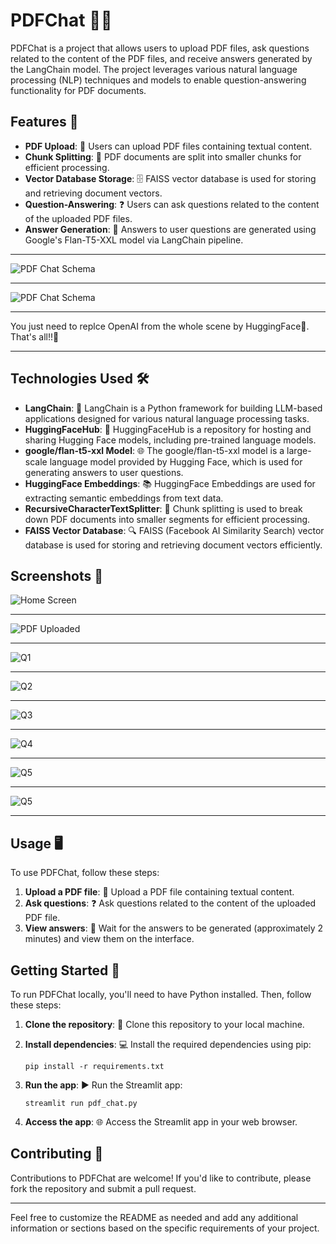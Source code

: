 # PDFChat 📄💬

PDFChat is a project that allows users to upload PDF files, ask questions related to the content of the PDF files, and receive answers generated by the LangChain model. The project leverages various natural language processing (NLP) techniques and models to enable question-answering functionality for PDF documents.

## Features 🚀

- **PDF Upload**: 📁 Users can upload PDF files containing textual content.
- **Chunk Splitting**: 🔖 PDF documents are split into smaller chunks for efficient processing.
- **Vector Database Storage**: 🗄️ FAISS vector database is used for storing and retrieving document vectors.
- **Question-Answering**: ❓ Users can ask questions related to the content of the uploaded PDF files.
- **Answer Generation**: 🧠 Answers to user questions are generated using Google's Flan-T5-XXL model via LangChain pipeline.

---

![PDF Chat Schema](https://www.datascienceengineer.com/_next/image?url=%2Fblog%2Fchat-with-documents%2FLangChainWithPdf.png&w=3840&q=75)

---

![PDF Chat Schema](https://datasciencedojo.com/wp-content/uploads/QA-Chahtbot-Architecture.png)

---

You just need to replce OpenAI from the whole scene by HuggingFace🤗. That's all!!💫

---


## Technologies Used 🛠️

- **LangChain**: 📝 LangChain is a Python framework for building LLM-based applications designed for various natural language processing tasks.
- **HuggingFaceHub**: 🤗 HuggingFaceHub is a repository for hosting and sharing Hugging Face models, including pre-trained language models.
- **google/flan-t5-xxl Model**: 🌐 The google/flan-t5-xxl model is a large-scale language model provided by Hugging Face, which is used for generating answers to user questions.
- **HuggingFace Embeddings**: 📚 HuggingFace Embeddings are used for extracting semantic embeddings from text data.
- **RecursiveCharacterTextSplitter**: 📑 Chunk splitting is used to break down PDF documents into smaller segments for efficient processing.
- **FAISS Vector Database**: 🔍 FAISS (Facebook AI Similarity Search) vector database is used for storing and retrieving document vectors efficiently.

## Screenshots 📸
![Home Screen](https://github.com/SrijanShovit/PDFChat/blob/main/Screenshots/Screenshot%20(52).png)

---

![PDF Uploaded](https://github.com/SrijanShovit/PDFChat/blob/main/Screenshots/Screenshot%20(44).png)

---

![Q1](https://github.com/SrijanShovit/PDFChat/blob/main/Screenshots/Screenshot%20(45).png)

---

![Q2](https://github.com/SrijanShovit/PDFChat/blob/main/Screenshots/Screenshot%20(46).png)

---

![Q3](https://github.com/SrijanShovit/PDFChat/blob/main/Screenshots/Screenshot%20(49).png)

---

![Q4](https://github.com/SrijanShovit/PDFChat/blob/main/Screenshots/Screenshot%20(50).png)

---

![Q5](https://github.com/SrijanShovit/PDFChat/blob/main/Screenshots/Screenshot%20(47).png)

---

![Q5](https://github.com/SrijanShovit/PDFChat/blob/main/Screenshots/Screenshot%20(51).png)

---


## Usage 🖥️

To use PDFChat, follow these steps:

1. **Upload a PDF file**: 📂 Upload a PDF file containing textual content.
2. **Ask questions**: ❓ Ask questions related to the content of the uploaded PDF file.
3. **View answers**: 👀 Wait for the answers to be generated (approximately 2 minutes) and view them on the interface.

## Getting Started 🚀

To run PDFChat locally, you'll need to have Python installed. Then, follow these steps:

1. **Clone the repository**: 📁 Clone this repository to your local machine.
2. **Install dependencies**: 💻 Install the required dependencies using pip:

   ```
   pip install -r requirements.txt
   ```

3. **Run the app**: ▶️ Run the Streamlit app:

   ```
   streamlit run pdf_chat.py
   ```

4. **Access the app**: 🌐 Access the Streamlit app in your web browser.

## Contributing 🤝

Contributions to PDFChat are welcome! If you'd like to contribute, please fork the repository and submit a pull request.

---

Feel free to customize the README as needed and add any additional information or sections based on the specific requirements of your project.

